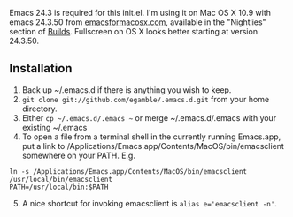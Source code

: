 Emacs 24.3 is required for this init.el. I'm using it on Mac OS X 10.9 with emacs 24.3.50 from [emacsformacosx.com](http://emacsformacosx.com/), available in the "Nightlies" section of [Builds](http://emacsformacosx.com/builds).  Fullscreen on OS X looks better starting at version 24.3.50.

## Installation
1. Back up ~/.emacs.d if there is anything you wish to keep.
2. `git clone git://github.com/egamble/.emacs.d.git` from your home directory.
3. Either `cp ~/.emacs.d/.emacs ~` or merge ~/.emacs.d/.emacs with your existing ~/.emacs
4. To open a file from a terminal shell in the currently running Emacs.app, put a link to /Applications/Emacs.app/Contents/MacOS/bin/emacsclient somewhere on your PATH. E.g.
```
ln -s /Applications/Emacs.app/Contents/MacOS/bin/emacsclient /usr/local/bin/emacsclient
PATH=/usr/local/bin:$PATH
```
5. A nice shortcut for invoking emacsclient is `alias e='emacsclient -n'`.
